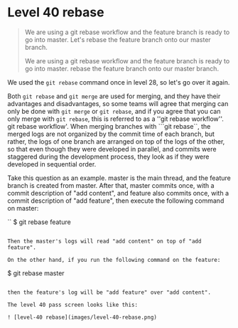 
# Level 40 rebase

> We are using a git rebase workflow and the feature branch is ready to go into master. Let's rebase the feature branch onto our master branch.
> 
> We are using a git rebase workflow and the feature branch is ready to go into master. rebase the feature branch onto our master branch.

We used the ``git rebase`` command once in level 28, so let's go over it again.

Both ``git rebase`` and ``git merge`` are used for merging, and they have their advantages and disadvantages, so some teams will agree that merging can only be done with ``git merge`` or ``git rebase``, and if you agree that you can only merge with ``git rebase``, this is referred to as a ''git rebase workflow''. git rebase workflow'. When merging branches with ```git rebase``, the merged logs are not organized by the commit time of each branch, but rather, the logs of one branch are arranged on top of the logs of the other, so that even though they were developed in parallel, and commits were staggered during the development process, they look as if they were developed in sequential order.

Take this question as an example. master is the main thread, and the feature branch is created from master. After that, master commits once, with a commit description of "add content", and feature also commits once, with a commit description of "add feature", then execute the following command on master:

``
$ git rebase feature
```

Then the master's logs will read "add content" on top of "add feature".

On the other hand, if you run the following command on the feature:

```
$ git rebase master
```

then the feature's log will be "add feature" over "add content".

The level 40 pass screen looks like this:

! [level-40 rebase](images/level-40-rebase.png)
